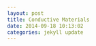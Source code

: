 ```yaml
---
layout: post
title: Conductive Materials
date: 2014-09-18 10:13:02
categories: jekyll update
---
```


